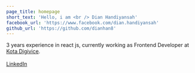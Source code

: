 ```yaml
---
page_title: homepage
short_text: 'Hello, i am <br /> Dian Handiyansah'
facebook_url: 'https://www.facebook.com/dian.handiyansah'
github_url: 'https://github.com/dianhan8'
---
```


3 years experience in react js, currently working as Frontend Developer at [Kota Digivice](https://kotadigivice.com "Kota Digivice").\
\
[LinkedIn](https://www.linkedin.com/in/dian-handiyansah-763aa9140/)
